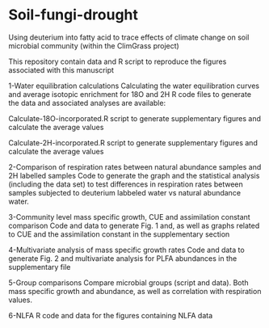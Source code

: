 # Soil-fungi-drought
Using deuterium into fatty acid to trace effects of climate change on soil microbial community (within the ClimGrass project)

This repository contain data and R script to reproduce the figures associated with this manuscript

1-Water equilibration calculations
Calculating the water equilibration curves and average isotopic enrichment for 18O and 2H R code files to generate the data and associated analyses are available:

Calculate-18O-incorporated.R script to generate supplementary figures and calculate the average values

Calculate-2H-incorporated.R script to generate supplementary figures and calculate the average values

2-Comparison of respiration rates between natural abundance samples and 2H labelled samples
Code to generate the graph and the statistical analysis (including the data set) to test differences in respiration rates between samples subjected to deuterium labbeled water vs natural abundance water.

3-Community level mass specific growth, CUE and assimilation constant comparison
Code and data to generate Fig. 1 and, as well as graphs related to CUE and the assimilation constant in the supplementary section

4-Multivariate analysis of mass specific growth rates
Code and data to generate Fig. 2 and multivariate analysis for PLFA abundances in the supplementary file

5-Group comparisons
Compare microbial groups (script and data). Both mass specific growth and abundance, as well as correlation with respiration values.

6-NLFA
R code and data for the figures containing NLFA data